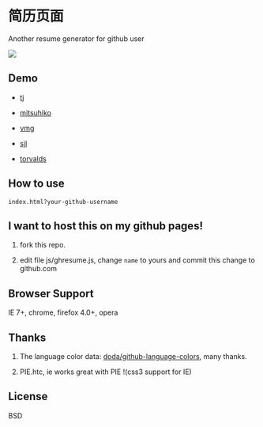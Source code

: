 简历页面
========

Another resume generator for github user

![](screen-shot.png)

Demo
----

* [tj](http://hit9.github.io/GhResume/?tj)

* [mitsuhiko](http://hit9.github.io/GhResume/?mitsuhiko)

* [vmg](http://hit9.github.io/GhResume/?vmg)

* [sjl](http://hit9.github.io/GhResume/?sjl)

* [torvalds](http://hit9.github.io/GhResume/?torvalds)

How to use
----------

`index.html?your-github-username`

I want to host this on my github pages!
---------------------------------------

1. fork this repo.

2. edit file js/ghresume.js, change `name` to yours and commit this change to github.com

Browser Support
---------------

IE 7+, chrome, firefox 4.0+, opera

Thanks
------

1. The language color data: [doda/github-language-colors](https://github.com/doda/github-language-colors), many thanks.

2. PIE.htc, ie works great with PIE !(css3 support for IE)

License
-------

BSD
